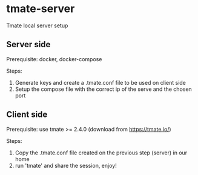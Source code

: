 # tmate-server
Tmate local server setup

## Server side

Prerequisite: docker, docker-compose

Steps:
1. Generate keys and create a .tmate.conf file to be used on client side
2. Setup the compose file with the correct ip of the serve and the chosen port

## Client side

Prerequisite: use tmate >= 2.4.0 (download from https://tmate.io/)

Steps:
1. Copy the .tmate.conf file created on the previous step (server) in our home
2. run 'tmate' and share the session, enjoy!
